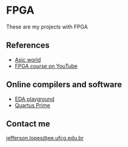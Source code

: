 # FPGA
 These are my projects with FPGA

## References
 * [Asic world](http://www.asic-world.com/)
 * [FPGA course on YouTube](https://www.youtube.com/playlist?list=PLZ8dBTV2_5HS79fVexGTtCMDUp7kjnumS)

## Online compilers and software
 * [EDA playground](https://www.edaplayground.com/)
 * [Quartus Prime](https://fpgasoftware.intel.com/19.1/?edition=lite&platform=windows)

## Contact me
 jefferson.lopes@ee.ufcg.edu.br
